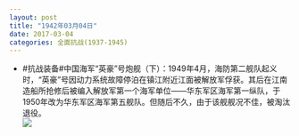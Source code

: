 ```yaml
---
layout: post
title: "1942年03月04日"
date: 2017-03-04
categories: 全面抗战(1937-1945)
---
```


<meta name="referrer" content="no-referrer" />

- #抗战装备#中国海军“英豪”号炮舰（下）：1949年4月，海防第二舰队起义时，“英豪”号因动力系统故障停泊在镇江附近江面被解放军俘获。其后在江南造船所抢修后被编入解放军第一个海军单位——华东军区海军第一纵队，于1950年改为华东军区海军第五舰队。但随后不久，由于该舰舰况不佳，被淘汰退役。 <br/><img src="https://ww1.sinaimg.cn/large/aca367d8jw1fdakss6fabj20j60ogjx0.jpg" />

